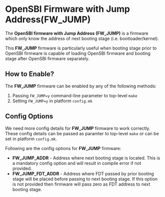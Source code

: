 OpenSBI Firmware with Jump Address(FW_JUMP)
===========================================

The **OpenSBI firmware with Jump Address (FW_JUMP)** is a
firmware which only know the address of next booting stage
(i.e. bootloader/kernel).

This **FW_JUMP** firmware is particularly useful when booting
stage prior to OpenSBI firmware is capable of loading OpenSBI
firmware and booting stage after OpenSBI firmware separately.

How to Enable?
--------------

The **FW_JUMP** firmware can be enabled by any of the following
methods:

1. Passing `FW_JUMP=y` command-line parameter to
top-level `make`
2. Setting `FW_JUMP=y` in platform `config.mk`

Config Options
--------------

We need more config details for **FW_JUMP** firmware to work
correctly. These config details can be passed as paramter to
top-level `make` or can be set in platform `config.mk`.

Following are the config options for **FW_JUMP** firmware:

* **FW_JUMP_ADDR** - Address where next booting stage is
located. This is a mandatory config option and will result
in compile error if not provided.
* **FW_JUMP_FDT_ADDR** - Address where FDT passed by prior
booting stage will be placed before passing to next booting
stage. If this option is not provided then firmware will pass
zero as FDT address to next booting stage.